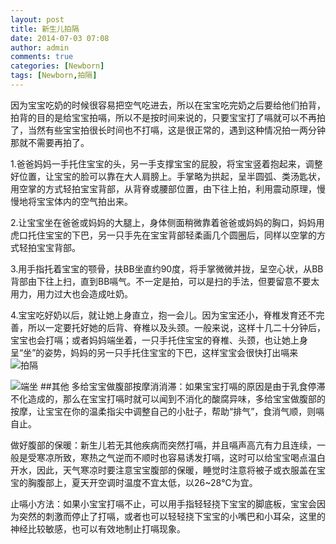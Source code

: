 ```yaml
---
layout: post
title: 新生儿拍隔
date: 2014-07-03 07:08
author: admin
comments: true
categories: [Newborn]
tags: [Newborn,拍隔]
---
```


因为宝宝吃奶的时候很容易把空气吃进去，所以在宝宝吃完奶之后要给他们拍背，拍背的目的是给宝宝拍嗝，所以不是按时间来说的，只要宝宝打了嗝就可以不再拍了，当然有些宝宝拍很长时间也不打嗝，这是很正常的，遇到这种情况拍一两分钟那就不需要再拍了。

1.爸爸妈妈一手托住宝宝的头，另一手支撑宝宝的屁股，将宝宝竖着抱起来，调整好位置，让宝宝的脸可以靠在大人肩膀上。手掌略为拱起，呈半圆弧、类汤匙状，用空掌的方式轻拍宝宝背部，从背脊或腰部位置，由下往上拍，利用震动原理，慢慢地将宝宝体内的空气拍出来。

2.让宝宝坐在爸爸或妈妈的大腿上，身体侧面稍微靠着爸爸或妈妈的胸口，妈妈用虎口托住宝宝的下巴，另一只手先在宝宝背部轻柔画几个圆圈后，同样以空掌的方式轻拍宝宝背部。

3.用手指托着宝宝的颚骨，扶BB坐直约90度，将手掌微微并拢，呈空心状，从BB背部由下往上扫，直到BB嗝气。不一定是拍，可以是扫的手法，但要留意不要太用力，用力过大也会造成吐奶。

4.宝宝吃好奶以后，就让她上身直立，抱一会儿。因为宝宝还小，脊椎发育还不完善，所以一定要托好她的后背、脊椎以及头颈。一般来说，这样十几二十分钟后，宝宝也会打嗝；或者妈妈端坐着，一只手托住宝宝的脊椎、头颈，也让她上身呈“坐”的姿势，妈妈的另一只手托住宝宝的下巴，这样宝宝会很快打出嗝来
![拍隔](http://d.hiphotos.bdimg.com/album/s%3D550%3Bq%3D90%3Bc%3Dxiangce%2C100%2C100/sign=3b5c176a67380cd7e21ea2e8917fdc09/cb8065380cd791231cff7caeaf345982b3b780c9.jpg?referer=16342010ad51f3de9aa58d54e0c7&x=.jpg)

![端坐](http://d.hiphotos.bdimg.com/album/s%3D550%3Bq%3D90%3Bc%3Dxiangce%2C100%2C100/sign=a7a361e01bd8bc3ec20806cfb2b0d723/810a19d8bc3eb135f8d86361a41ea8d3fc1f44c9.jpg?referer=b63c33f10cf41bd58344dcc4a4c7&x=.jpg)
##其他
多给宝宝做腹部按摩消消滞：如果宝宝打嗝的原因是由于乳食停滞不化造成的，那么在宝宝打嗝时就可以闻到不消化的酸腐异味，多给宝宝做腹部的按摩，让宝宝在你的温柔指尖中调整自己的小肚子，帮助“排气”，食消气顺，则嗝自止。

做好腹部的保暖：新生儿若无其他疾病而突然打嗝，并且嗝声高亢有力且连续，一般是受寒凉所致，寒热之气逆而不顺时也容易诱发打嗝，这时可以给宝宝喝点温白开水，因此，天气寒凉时要注意宝宝腹部的保暖，睡觉时注意将被子或衣服盖在宝宝的胸腹部上，夏天开空调时温度不宜太低，以26~28℃为宜。

止嗝小方法：如果小宝宝打嗝不止，可以用手指轻轻挠下宝宝的脚底板，宝宝会因为突然的刺激而停止了打嗝，或者也可以轻轻挠下宝宝的小嘴巴和小耳朵，这里的神经比较敏感，也可以有效地制止打嗝现象。